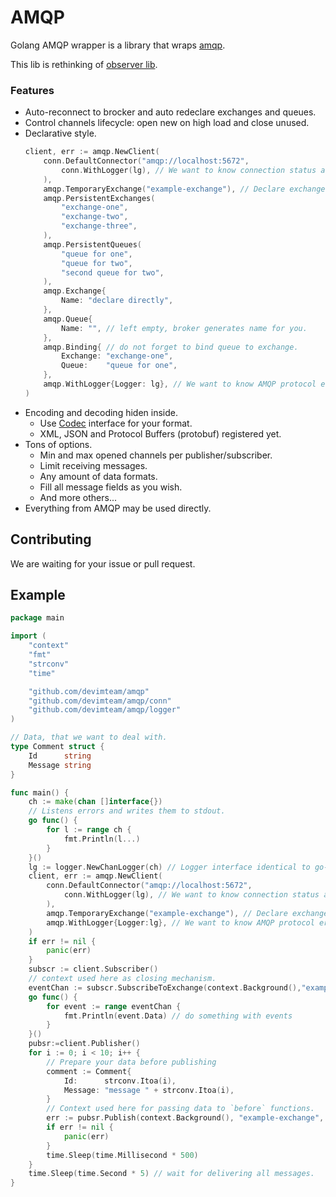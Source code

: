 # AMQP
Golang AMQP wrapper is a library that wraps [amqp](https://github.com/streadway/amqp).

This lib is rethinking of [observer lib](https://github.com/devimteam/observer).

### Features
* Auto-reconnect to brocker and auto redeclare exchanges and queues.
* Control channels lifecycle: open new on high load and close unused.
* Declarative style.
    ```go
    client, err := amqp.NewClient(
    	conn.DefaultConnector("amqp://localhost:5672",
    		conn.WithLogger(lg), // We want to know connection status and errors.
    	),
    	amqp.TemporaryExchange("example-exchange"), // Declare exchanges and queues.
    	amqp.PersistentExchanges(
    		"exchange-one",
    		"exchange-two",
    		"exchange-three",
    	),
    	amqp.PersistentQueues(
    		"queue for one",
    		"queue for two",
    		"second queue for two",
    	),
    	amqp.Exchange{
    		Name: "declare directly",
    	},
    	amqp.Queue{
    		Name: "", // left empty, broker generates name for you.
    	},
    	amqp.Binding{ // do not forget to bind queue to exchange.
    		Exchange: "exchange-one",
    		Queue:    "queue for one",
    	},
    	amqp.WithLogger{Logger: lg}, // We want to know AMQP protocol errors.
    )
    ```
* Encoding and decoding hiden inside.
    * Use [Codec](https://github.com/devimteam/amqp/blob/master/codecs/codecs.go#L14) interface for your format.
    * XML, JSON and Protocol Buffers (protobuf) registered yet.
* Tons of options.
    * Min and max opened channels per publisher/subscriber.
    * Limit receiving messages.
    * Any amount of data formats.
    * Fill all message fields as you wish.
    * And more others...
* Everything from AMQP may be used directly.

## Contributing
We are waiting for your issue or pull request.
## Example
```go
package main

import (
	"context"
	"fmt"
	"strconv"
	"time"

	"github.com/devimteam/amqp"
	"github.com/devimteam/amqp/conn"
	"github.com/devimteam/amqp/logger"
)

// Data, that we want to deal with.
type Comment struct {
	Id      string
	Message string
}

func main() {
	ch := make(chan []interface{})
	// Listens errors and writes them to stdout.
	go func() {
		for l := range ch {
			fmt.Println(l...)
		}
	}()
	lg := logger.NewChanLogger(ch) // Logger interface identical to go-kit Logger.
	client, err := amqp.NewClient(
		conn.DefaultConnector("amqp://localhost:5672",
			conn.WithLogger(lg), // We want to know connection status and errors.
		),
		amqp.TemporaryExchange("example-exchange"), // Declare exchanges and queues.
		amqp.WithLogger{Logger:lg}, // We want to know AMQP protocol errors.
	)
	if err != nil {
		panic(err)
	}
	subscr := client.Subscriber()
	// context used here as closing mechanism.
	eventChan := subscr.SubscribeToExchange(context.Background(),"example-exchange", Comment{}, amqp.Consumer{})
	go func() {
		for event := range eventChan {
			fmt.Println(event.Data) // do something with events
		}
	}()
	pubsr:=client.Publisher()
	for i := 0; i < 10; i++ {
		// Prepare your data before publishing
		comment := Comment{
			Id:      strconv.Itoa(i),
			Message: "message " + strconv.Itoa(i),
		}
		// Context used here for passing data to `before` functions.
		err := pubsr.Publish(context.Background(), "example-exchange", comment, amqp.Publish{})
		if err != nil {
			panic(err)
		}
		time.Sleep(time.Millisecond * 500)
	}
	time.Sleep(time.Second * 5) // wait for delivering all messages.
}
```
